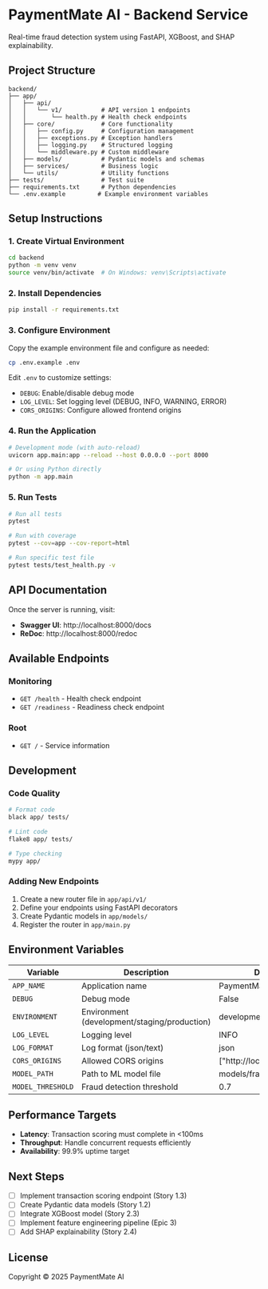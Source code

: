 # PaymentMate AI - Backend Service

Real-time fraud detection system using FastAPI, XGBoost, and SHAP explainability.

## Project Structure

```
backend/
├── app/
│   ├── api/
│   │   └── v1/           # API version 1 endpoints
│   │       └── health.py # Health check endpoints
│   ├── core/             # Core functionality
│   │   ├── config.py     # Configuration management
│   │   ├── exceptions.py # Exception handlers
│   │   ├── logging.py    # Structured logging
│   │   └── middleware.py # Custom middleware
│   ├── models/           # Pydantic models and schemas
│   ├── services/         # Business logic
│   └── utils/            # Utility functions
├── tests/                # Test suite
├── requirements.txt      # Python dependencies
└── .env.example         # Example environment variables
```

## Setup Instructions

### 1. Create Virtual Environment

```bash
cd backend
python -m venv venv
source venv/bin/activate  # On Windows: venv\Scripts\activate
```

### 2. Install Dependencies

```bash
pip install -r requirements.txt
```

### 3. Configure Environment

Copy the example environment file and configure as needed:

```bash
cp .env.example .env
```

Edit `.env` to customize settings:
- `DEBUG`: Enable/disable debug mode
- `LOG_LEVEL`: Set logging level (DEBUG, INFO, WARNING, ERROR)
- `CORS_ORIGINS`: Configure allowed frontend origins

### 4. Run the Application

```bash
# Development mode (with auto-reload)
uvicorn app.main:app --reload --host 0.0.0.0 --port 8000

# Or using Python directly
python -m app.main
```

### 5. Run Tests

```bash
# Run all tests
pytest

# Run with coverage
pytest --cov=app --cov-report=html

# Run specific test file
pytest tests/test_health.py -v
```

## API Documentation

Once the server is running, visit:
- **Swagger UI**: http://localhost:8000/docs
- **ReDoc**: http://localhost:8000/redoc

## Available Endpoints

### Monitoring
- `GET /health` - Health check endpoint
- `GET /readiness` - Readiness check endpoint

### Root
- `GET /` - Service information

## Development

### Code Quality

```bash
# Format code
black app/ tests/

# Lint code
flake8 app/ tests/

# Type checking
mypy app/
```

### Adding New Endpoints

1. Create a new router file in `app/api/v1/`
2. Define your endpoints using FastAPI decorators
3. Create Pydantic models in `app/models/`
4. Register the router in `app/main.py`

## Environment Variables

| Variable | Description | Default |
|----------|-------------|---------|
| `APP_NAME` | Application name | PaymentMate AI |
| `DEBUG` | Debug mode | False |
| `ENVIRONMENT` | Environment (development/staging/production) | development |
| `LOG_LEVEL` | Logging level | INFO |
| `LOG_FORMAT` | Log format (json/text) | json |
| `CORS_ORIGINS` | Allowed CORS origins | ["http://localhost:3000"] |
| `MODEL_PATH` | Path to ML model file | models/fraud_detector.pkl |
| `MODEL_THRESHOLD` | Fraud detection threshold | 0.7 |

## Performance Targets

- **Latency**: Transaction scoring must complete in <100ms
- **Throughput**: Handle concurrent requests efficiently
- **Availability**: 99.9% uptime target

## Next Steps

- [ ] Implement transaction scoring endpoint (Story 1.3)
- [ ] Create Pydantic data models (Story 1.2)
- [ ] Integrate XGBoost model (Story 2.3)
- [ ] Implement feature engineering pipeline (Epic 3)
- [ ] Add SHAP explainability (Story 2.4)

## License

Copyright © 2025 PaymentMate AI
